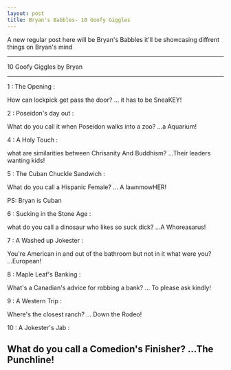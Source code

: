 ```yaml
---
layout: post
title: Bryan's Babbles- 10 Goofy Giggles
---
```


A new regular post here will be Bryan's Babbles it'll be showcasing diffrent things on Bryan's mind

---
10 Goofy Giggles by Bryan

---

1 : The Opening :

How can lockpick get pass the door? ... it has to be SneaKEY!

2 : Poseidon's day out :

What do you call it when Poseidon walks into a zoo? ...a Aquarium!

4 : A Holy Touch :

what are similarities between Chrisanity And Buddhism? ...Their leaders wanting kids!

5 : The Cuban Chuckle Sandwich :

What do you call a Hispanic Female? ... A lawnmowHER!  

PS: Bryan is Cuban

6 : Sucking in the Stone Age :

what do you call a dinosaur who likes so suck dick? ...A Whoreasarus!

7 : A Washed up Jokester :

You're American in and out of the bathroom but not in it what were you? ...European!

8 : Maple Leaf's Banking :

What's a Canadian's advice for robbing a bank? ... To please ask kindly!

9 : A Western Trip :

Where's the closest ranch? ... Down the Rodeo!

10 : A Jokester's Jab :

What do you call a Comedion's Finisher? ...The Punchline!
---

